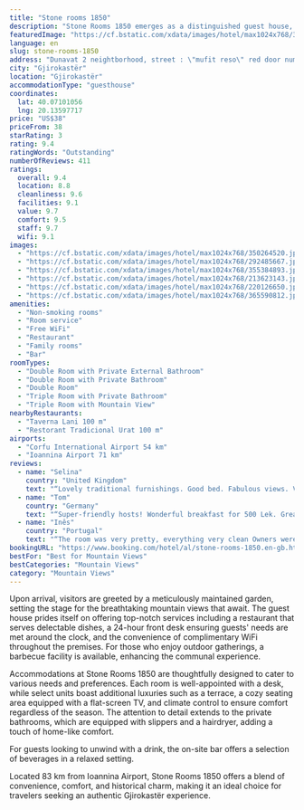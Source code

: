 ```yaml
---
title: "Stone rooms 1850"
description: "Stone Rooms 1850 emerges as a distinguished guest house, located in the historic heart of Gjirokastër, just a stone's throw away from the serene Zaravina Lake."
featuredImage: "https://cf.bstatic.com/xdata/images/hotel/max1024x768/350264520.jpg?k=6e4ec17adab97195aaa13f2e5e66bc37c0ad8c6e7095bd78af5e48fec8fd0275&o=&hp=1"
language: en
slug: stone-rooms-1850
address: "Dunavat 2 neightborhood, street : \"mufit reso\" red door number 6, 6001 Gjirokastër, Albania"
city: "Gjirokastër"
location: "Gjirokastër"
accommodationType: "guesthouse"
coordinates:
  lat: 40.07101056
  lng: 20.13597717
price: "US$38"
priceFrom: 38
starRating: 3
rating: 9.4
ratingWords: "Outstanding"
numberOfReviews: 411
ratings:
  overall: 9.4
  location: 8.8
  cleanliness: 9.6
  facilities: 9.1
  value: 9.7
  comfort: 9.5
  staff: 9.7
  wifi: 9.1
images:
  - "https://cf.bstatic.com/xdata/images/hotel/max1024x768/350264520.jpg?k=6e4ec17adab97195aaa13f2e5e66bc37c0ad8c6e7095bd78af5e48fec8fd0275&o=&hp=1"
  - "https://cf.bstatic.com/xdata/images/hotel/max1024x768/292485667.jpg?k=b379ae493f2e23419d5cac8d54eaae2331c04e220635c7a68b0d76d3ab384e73&o=&hp=1"
  - "https://cf.bstatic.com/xdata/images/hotel/max1024x768/355384893.jpg?k=4ba119ee3add58ce5a6b9899e6c820ab709d3d2b013f211923158a512f05313e&o=&hp=1"
  - "https://cf.bstatic.com/xdata/images/hotel/max1024x768/213623143.jpg?k=2078d354a8331f76eba872044d08e9791dead36d89377f8410da07c38405b03e&o=&hp=1"
  - "https://cf.bstatic.com/xdata/images/hotel/max1024x768/220126650.jpg?k=3b3b6d379dab0be73adc63177ada82bfd0e55f1fc60cbb16591dc62f576bbbe5&o=&hp=1"
  - "https://cf.bstatic.com/xdata/images/hotel/max1024x768/365590812.jpg?k=919dc472f5ddfd08333b1136bc9844001770cd1cebd59c224ad13a27540a32f9&o=&hp=1"
amenities:
  - "Non-smoking rooms"
  - "Room service"
  - "Free WiFi"
  - "Restaurant"
  - "Family rooms"
  - "Bar"
roomTypes:
  - "Double Room with Private External Bathroom"
  - "Double Room with Private Bathroom"
  - "Double Room"
  - "Triple Room with Private Bathroom"
  - "Triple Room with Mountain View"
nearbyRestaurants:
  - "Taverna Lani 100 m"
  - "Restorant Tradicional Urat 100 m"
airports:
  - "Corfu International Airport 54 km"
  - "Ioannina Airport 71 km"
reviews:
  - name: "Selina"
    country: "United Kingdom"
    text: "“Lovely traditional furnishings. Good bed. Fabulous views. Very spacious room. Excellent breakfast served on a patio overlooking the town and the valley beyond. Breathtaking!”"
  - name: "Tom"
    country: "Germany"
    text: "“Super-friendly hosts! Wonderful breakfast for 500 Lek. Great room in an old stone house.”"
  - name: "Inês"
    country: "Portugal"
    text: "“The room was very pretty, everything very clean Owners were very nice”"
bookingURL: "https://www.booking.com/hotel/al/stone-rooms-1850.en-gb.html?aid=8035640"
bestFor: "Best for Mountain Views"
bestCategories: "Mountain Views"
category: "Mountain Views"
---
```


Upon arrival, visitors are greeted by a meticulously maintained garden, setting the stage for the breathtaking mountain views that await. The guest house prides itself on offering top-notch services including a restaurant that serves delectable dishes, a 24-hour front desk ensuring guests' needs are met around the clock, and the convenience of complimentary WiFi throughout the premises. For those who enjoy outdoor gatherings, a barbecue facility is available, enhancing the communal experience.

Accommodations at Stone Rooms 1850 are thoughtfully designed to cater to various needs and preferences. Each room is well-appointed with a desk, while select units boast additional luxuries such as a terrace, a cozy seating area equipped with a flat-screen TV, and climate control to ensure comfort regardless of the season. The attention to detail extends to the private bathrooms, which are equipped with slippers and a hairdryer, adding a touch of home-like comfort.

For guests looking to unwind with a drink, the on-site bar offers a selection of beverages in a relaxed setting. 

Located 83 km from Ioannina Airport, Stone Rooms 1850 offers a blend of convenience, comfort, and historical charm, making it an ideal choice for travelers seeking an authentic Gjirokastër experience.